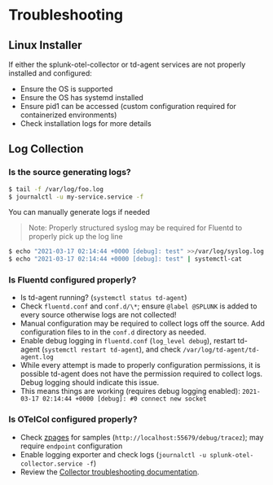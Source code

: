 # Troubleshooting

## Linux Installer

If either the splunk-otel-collector or td-agent services are not properly
installed and configured:

- Ensure the OS is supported
- Ensure the OS has systemd installed
- Ensure pid1 can be accessed (custom configuration required for containerized
  environments)
- Check installation logs for more details

## Log Collection

### Is the source generating logs?

```bash
$ tail -f /var/log/foo.log
$ journalctl -u my-service.service -f
```

You can manually generate logs if needed

> Note: Properly structured syslog may be required for Fluentd to properly pick
> up the log line

```bash
$ echo "2021-03-17 02:14:44 +0000 [debug]: test" >>/var/log/syslog.log
$ echo "2021-03-17 02:14:44 +0000 [debug]: test" | systemctl-cat
```

### Is Fluentd configured properly?

- Is td-agent running? (`systemctl status td-agent`)
- Check `fluentd.conf` and `conf.d/\*`; ensure `@label @SPLUNK` is added to
  every source otherwise logs are not collected!
- Manual configuration may be required to collect logs off the source. Add
  configuration files to in the `conf.d` directory as needed.
- Enable debug logging in `fluentd.conf` (`log_level debug`), restart td-agent
  (`systemctl restart td-agent`), and check `/var/log/td-agent/td-agent.log`
- While every attempt is made to properly configuration permissions, it is
  possible td-agent does not have the permission required to collect logs.
  Debug logging should indicate this issue.
- This means things are working (requires debug logging enabled): `2021-03-17
  02:14:44 +0000 [debug]: #0 connect new socket`

### Is OTelCol configured properly?

- Check [zpages](https://github.com/open-telemetry/opentelemetry-collector/blob/main/extension/zpagesextension) for samples (`http://localhost:55679/debug/tracez`); may require
  `endpoint` configuration
- Enable logging exporter and check logs (`journalctl -u
  splunk-otel-collector.service -f`)
- Review the [Collector troubleshooting
  documentation](https://github.com/open-telemetry/opentelemetry-collector/blob/master/docs/troubleshooting.md).
